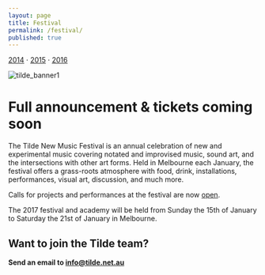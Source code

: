 ```yaml
---
layout: page
title: Festival
permalink: /festival/
published: true
---
```

[2014](/fest2014) ⋅ [2015](/fest2015) ⋅ [2016](/fest2016)

![tilde_banner1]({{site.baseurl}}/images/banner2_small.png)

# Full announcement & tickets coming soon

The Tilde New Music Festival is an annual celebration of new and experimental music covering notated and improvised music, sound art, and the intersections with other art forms. Held in Melbourne each January, the festival offers a grass-roots atmosphere with food, drink, installations, performances, visual art, discussion, and much more.

Calls for projects and performances at the festival are now [open](/calls).

The 2017 festival and academy will be held from Sunday the 15th of January to Saturday the 21st of January in Melbourne.

## Want to join the Tilde team?

**Send an email to [info@tilde.net.au](info@tilde.net.au)**
